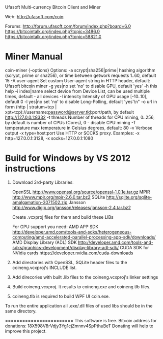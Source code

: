 Ufasoft Multi-currency Bitcoin Client and Miner

Web:
  http://ufasoft.com/coin

Forums:
	http://forum.ufasoft.com/forum/index.php?board=6.0
	https://bitcointalk.org/index.php?topic=3486.0
	https://bitcointalk.org/index.php?topic=58821.0



Miner Manual
=======================

coin-miner {-options}
  Options:
    -a scrypt|sha256|prime|<seconds>   hashing algorithm (scrypt, prime or sha256), or time between getwork requests 1..60, default 15
    -A user-agent       Set custom User-agent string in HTTP header, default: Ufasoft bitcoin miner
    -g yes|no           set 'no' to disable GPU, default 'yes'
    -h                  this help
    -i index|name       select device from Device List, can be used multiple times, default - all devices
    -I intensity        Intensity of GPU usage [-10..10], default 0
    -l yes|no           set \'no\' to disable Long-Polling, default \'yes\'\n"
    -o url              in form (http | stratum+tcp | xpt+tcp)://username:password@server.tld:port/path, by default http://127.0.0.1:8332
    -t threads          Number of threads for CPU mining, 0..256, by default is number of CPUs (Cores), 0 - disable CPU mining
    -T temperature      max temperature in Celsius degrees, default: 80
    -v                  Verbose output
    -x type=host:port   Use HTTP or SOCKS proxy. Examples: -x http=127.0.0.1:3128, -x socks=127.0.0.1:1080





Build for Windows by VS 2012 instructions
===========================================
1. Download 3rd-party Libraries:

	OpenSSL			http://www.openssl.org/source/openssl-1.0.1e.tar.gz
	MPIR			http://www.mpir.org/mpir-2.6.0.tar.bz2
	SQLite			http://sqlite.org/sqlite-amalgamation-3071502.zip
	Jansson			http://www.digip.org/jansson/releases/jansson-2.4.tar.bz2

	Create .vcxproj files for them and build these LIBs

	For GPU support you need:
		AMD APP SDK									http://developer.amd.com/tools-and-sdks/heterogeneous-computing/amd-accelerated-parallel-processing-app-sdk/downloads/
		AMD Display Library (ADL) SDK				http://developer.amd.com/tools-and-sdks/graphics-development/display-library-adl-sdk/
		CUDA SDK for NVidia cards					https://developer.nvidia.com/cuda-downloads

2.	Add directories with OpenSSL, SQLite header files to the coineng.vcxproj's  INCLUDE list.
3.	Add direcories with built .lib files to the coineng.vcxproj's linker settings
4.	Build coineng.vcxproj. It results to coineng.exe and coineng.tlb files.
5.	coineng.tlb is required to build WPF UI coin.exe.


To run the entire application all .exe/.dll files of used libs should be in the same directory.

	


========================
This software is free.
Bitcoin address for donations: 18X598V8rVdjy3Yg1cjZmnnv4SpPthuBeT
Donating will help to improve this project.
